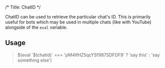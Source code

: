 /*
Title: ChatID
*/

ChatID can be used to retrieve the particular chat's ID. This is primarily useful for bots which may be used in multiple chats (like with YouTube) alongside of the `eval` variable.

## Usage

> $(eval `$(chatid)` === 'pM4IfHZ5qcYSf987SDFDF9' ? 'say this' : 'say something else')
